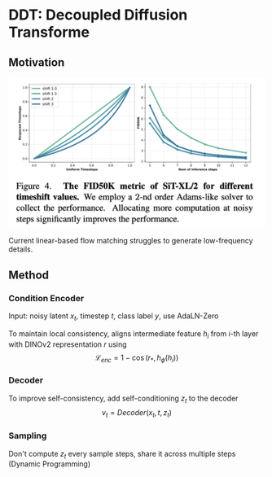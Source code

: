 # DDT: Decoupled Diffusion Transforme

## Motivation

![DDT](./fig/DDT.png)

Current linear-based flow matching struggles to generate low-frequency details.

## Method

### Condition Encoder

Input: noisy latent $x_t$, timestep $t$, class label $y$, use AdaLN-Zero

To maintain local consistency, aligns intermediate feature $h_i$ from $i$-th layer with DINOv2 representation $r$ using
$$
\mathcal{L}_{enc}=1-\cos(r_*, h_\phi(h_i))
$$

### Decoder

To improve self-consistency, add self-conditioning $z_t$ to the decoder
$$
v_t = Decoder(x_t, t,z_t)
$$

### Sampling

Don't compute $z_t$ every sample steps, share it across multiple steps (Dynamic Programming)